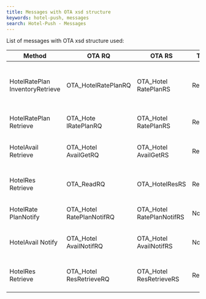 ```yaml
---
title: Messages with OTA xsd structure
keywords: hotel-push, messages
search: Hotel-Push - Messages
---
```


List of messages with OTA xsd structure used:

  
| **Method**			| **OTA RQ**			| **OTA RS**			| **Type**	| **Description**	|
| ----------------------------- | ----------------------------- | ----------------------------- | ------------- | --------------------- |
| HotelRatePlan InventoryRetrieve | OTA_HotelRatePlanRQ | OTA_Hotel RatePlanRS | Retrieve | Retrieve static information of hotel seller inventory|
| HotelRatePlan Retrieve | OTA_Hote lRatePlanRQ | OTA_Hotel RatePlanRS | Retrieve | Retrieve rates of hotel seller|
| HotelAvail Retrieve | OTA_Hotel AvailGetRQ | OTA_Hotel AvailGetRS | Retrieve | Retrieve availability of hotel seller|
| HotelRes Retrieve | OTA_ReadRQ  | OTA_HotelResRS | Retrieve | Retrieve reservations from user seller|
| HotelRate PlanNotify | OTA_Hotel RatePlanNotifRQ | OTA_Hotel RatePlanNotifRS | Notify | Notify rates to hotel seller  |
| HotelAvail Notify | OTA_Hotel AvailNotifRQ | OTA_Hotel AvailNotifRS | Notify | Notify availability to hotel seller|
| HotelRes Retrieve | OTA_Hotel ResRetrieveRQ | OTA_Hotel ResRetrieveRS | Retrieve | Retrieve reservations from user seller |

